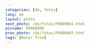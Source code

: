 ```yaml
---
categories: [de, fotos]
lang: de
layout: photo
next_photo: /de/fotos/P0000081.html
picname: P0000080
prev_photo: /de/fotos/P0000403.html
tags: [Water Tree]
---
```

